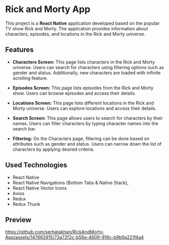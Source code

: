 # Rick and Morty App

This project is a **React Native** application developed based on the popular TV show Rick and Morty. The application provides information about characters, episodes, and locations in the Rick and Morty universe.

## Features

* **Characters Screen:** This page lists characters in the Rick and Morty universe. Users can search for characters using filtering options such as gender and status. Additionally, new characters are loaded with infinite scrolling feature.

* **Episodes Screen:** This page lists episodes from the Rick and Morty show. Users can browse episodes and access their details.

* **Locations Screen:** This page lists different locations in the Rick and Morty universe. Users can explore locations and access their details.

* **Search Screen:** This page allows users to search for characters by their names. Users can filter characters by typing character names into the search bar.

* **Filtering:** On the Characters page, filtering can be done based on attributes such as gender and status. Users can narrow down the list of characters by applying desired criteria.

## Used Technologies

- React Native
- React Native Navigations (Bottom Tabs & Native Stack),
- React Native Vector Icons
- Axios
- Redux
- Redux Thunk

## Preview

https://github.com/serhatakhan/RickAndMorty-App/assets/147662915/73a72f2c-b58a-4809-916c-b9b9a221f4a4



